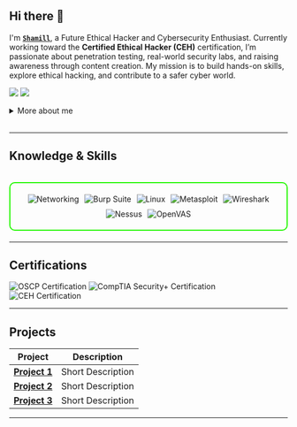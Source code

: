 ## Hi there 👋

I'm **[`Shamill`](https://shamiillshaanuh.github.io/shamillshaanu.io/)**, a Future Ethical Hacker and Cybersecurity Enthusiast. Currently working toward the **Certified Ethical Hacker (CEH)** certification, I’m passionate about penetration testing, real-world security labs, and raising awareness through content creation. My mission is to build hands-on skills, explore ethical hacking, and contribute to a safer cyber world.

<a href="https://www.linkedin.com/in/shamill-shaanu-82224435b"><img src="https://img.shields.io/badge/-LinkedIn-0072b1?&style=for-the-badge&logo=linkedin&logoColor=white" /></a>
<a href="https://github.com/shamillshaanuh"><img src="https://img.shields.io/badge/-GitHub-181717?&style=for-the-badge&logo=github&logoColor=white" /></a>

<details>
  <summary>More about me</summary>

- **Name**: Muhammed Shamil
- **From**: India
- **Aspiring Ethical Hacker** | **Beginner Security Researcher** | **Learning Penetration Testing**
- Currently practicing on platforms like **VulnHub** and exploring tools like **Nmap**, **Hydra**, **Metasploit**, and **OpenVAS**
- Continuously learning about **web vulnerabilities**, **network services**, and **real-world attack techniques**
- Passionate about helping others by creating beginner-friendly cybersecurity resources
- Exploring **Web3 attack vectors**, **mobile security**, and **browser extension threats**
- Building a strong foundation for a career in **global cybersecurity**

</details>
<br>

---

<h2 id="knowledge_skills" align=''> Knowledge & Skills </h2>
<br>

<div style="border: 2px solid #22F700; border-radius: 10px; padding: 20px; margin-bottom: 20px;">
  <div align="left" style="display: flex; flex-wrap: wrap; justify-content: center; gap: 10px;">
      <img src="https://img.shields.io/badge/Networking-0A66C2?style=for-the-badge&logo=networkx&color=000000" alt="Networking" />
      <img src="https://img.shields.io/badge/Burp_Suite-FF6633?style=for-the-badge&logo=burp-suite&color=000000" alt="Burp Suite" />
      <img src="https://img.shields.io/badge/Linux-FCC624?style=for-the-badge&logo=linux&color=000000" alt="Linux" />
      <img src="https://img.shields.io/badge/Metasploit-008C8C?style=for-the-badge&logo=metasploit&color=000000" alt="Metasploit" />
      <img src="https://img.shields.io/badge/Wireshark-009639?style=for-the-badge&logo=wireshark&color=000000" alt="Wireshark" />
      <img src="https://img.shields.io/badge/Nessus-1976D2?style=for-the-badge&logo=tenable&color=000000" alt="Nessus" />
      <img src="https://img.shields.io/badge/OpenVAS-33CC33?style=for-the-badge&logo=openvas&color=000000" alt="OpenVAS" />
  </div>
</div>

  </div>
</div>

---
<h2 id="Certifications" align=''> Certifications </h2>

<div>
<img src="https://img.shields.io/badge/OSCP-Certified-red?style=for-the-badge&color=000000" alt="OSCP Certification" />
<img src="https://img.shields.io/badge/CompTIA_Security%2B-Certified-red?style=for-the-badge&color=000000" alt="CompTIA Security+ Certification" />
<img src="https://img.shields.io/badge/CEH-Certified_Ethical_Hacker-blue?style=for-the-badge&logo=ec-council&color=000000" alt="CEH Certification" />

</div>

---

<h2 id="Projects" align=''> Projects </h2>


| **Project**      | **Description**                                                                                  |
|-------------------|--------------------------------------------------------------------------------------------------|
| **[Project 1](https://github.com/)**    | Short Description |
| **[Project 2](https://github.com/)**    | Short Description |
| **[Project 3](https://github.com/)**    | Short Description | 

---

